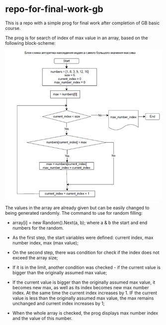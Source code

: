 # repo-for-final-work-gb
This is a repo with a simple prog for final work after completion of GB basic course.

The prog is for search of index of max value in an array, based on the following block-scheme:

![maxIndBlockSceme](https://github.com/MillaAlex/repo-for-final-work-gb/blob/main/maxIndBlockSceme.png)

The values in the array are already given but can be easily changed to being generated randomly.
The command to use for random filling:

- array[i] = new Random().Next(a, b);
where a & b the start and end numbers for the random.

- As the first step, the start variables were defined: current index, max number index, max (max value);
- On the second step, there was condition for check if the index does not exceed the array size;
- If it is in the limit, another condition was checked - if the current value is bigger than the originally assumed max value;
- If the current value is bigger than the originally assumed max value, it becomes new max, as well as its index becomes new max number index. At the same time the current index increases by 1. IF the current value is less than the originally assumed max value, the max remains unchanged and current index increases by 1;
- When the whole array is checked, the prog displays max number index and the value of this number.
